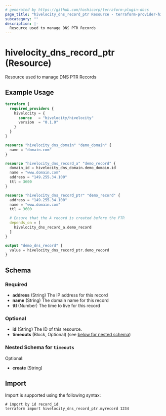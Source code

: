 ```yaml
---
# generated by https://github.com/hashicorp/terraform-plugin-docs
page_title: "hivelocity_dns_record_ptr Resource - terraform-provider-hivelocity"
subcategory: ""
description: |-
  Resource used to manage DNS PTR Records
---
```


# hivelocity_dns_record_ptr (Resource)

Resource used to manage DNS PTR Records

## Example Usage

```terraform
terraform {
  required_providers {
    hivelocity = {
      source   = "hivelocity/hivelocity"
      version  = "0.1.0"
    }
  }
}

resource "hivelocity_dns_domain" "demo_domain" {
  name = "domain.com"
}

resource "hivelocity_dns_record_a" "demo_record" {
  domain_id = hivelocity_dns_domain.demo_domain.id
  name = "www.domain.com"
  address = "149.255.34.100"
  ttl = 3600
}

resource "hivelocity_dns_record_ptr" "demo_record" {
  address = "149.255.34.100"
  name = "www.domain.com"
  ttl = 3600

  # Ensure that the A record is created before the PTR
  depends_on = [
    hivelocity_dns_record_a.demo_record
  ]
}

output "demo_dns_record" {
  value = hivelocity_dns_record_ptr.demo_record
}
```

<!-- schema generated by tfplugindocs -->
## Schema

### Required

- **address** (String) The IP address for this record
- **name** (String) The domain name for this record
- **ttl** (Number) The time to live for this record

### Optional

- **id** (String) The ID of this resource.
- **timeouts** (Block, Optional) (see [below for nested schema](#nestedblock--timeouts))

<a id="nestedblock--timeouts"></a>
### Nested Schema for `timeouts`

Optional:

- **create** (String)

## Import

Import is supported using the following syntax:

```shell
# import by id record_id
terraform import hivelocity_dns_record_ptr.myrecord 1234
```
